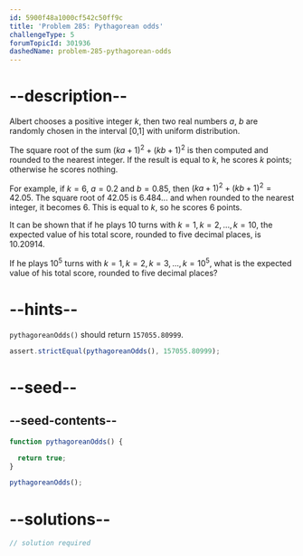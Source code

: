 ```yaml
---
id: 5900f48a1000cf542c50ff9c
title: 'Problem 285: Pythagorean odds'
challengeType: 5
forumTopicId: 301936
dashedName: problem-285-pythagorean-odds
---
```


# --description--

Albert chooses a positive integer $k$, then two real numbers $a$, $b$ are randomly chosen in the interval [0,1] with uniform distribution.

The square root of the sum ${(ka + 1)}^2 + {(kb + 1)}^2$ is then computed and rounded to the nearest integer. If the result is equal to $k$, he scores $k$ points; otherwise he scores nothing.

For example, if $k = 6$, $a = 0.2$ and $b = 0.85$, then ${(ka + 1)}^2 + {(kb + 1)}^2 = 42.05$. The square root of 42.05 is 6.484... and when rounded to the nearest integer, it becomes 6. This is equal to $k$, so he scores 6 points.

It can be shown that if he plays 10 turns with $k = 1, k = 2, \ldots, k = 10$, the expected value of his total score, rounded to five decimal places, is 10.20914.

If he plays ${10}^5$ turns with $k = 1, k = 2, k = 3, \ldots, k = {10}^5$, what is the expected value of his total score, rounded to five decimal places?

# --hints--

`pythagoreanOdds()` should return `157055.80999`.

```js
assert.strictEqual(pythagoreanOdds(), 157055.80999);
```

# --seed--

## --seed-contents--

```js
function pythagoreanOdds() {

  return true;
}

pythagoreanOdds();
```

# --solutions--

```js
// solution required
```
